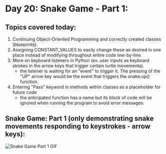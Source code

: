 # Day 20: Snake Game - Part 1:

## Topics covered today:
1. Continuing Object-Oriented Programming and correctly created classes (blueprints).
2. Assigning CONSTANT_VALUES to easily change these as desired in one place instead of modifying throughout entire code line-by-line.
3. More on keyboard listeners in Python (ex. user inputs as keyboard strokes in the arrow keys that trigger certain turtle movements).
   - the listener is waiting for an "event" to trigger it. The pressing of the "UP" arrow key would be the event that triggers the snake.up() function.
5. Entering "Pass" keyword in methods within classes as a placeholder for future code
   - the anticipated function has a name but its block of code will be ignored when running the program to avoid error messages.

## Snake Game: Part 1 (only demonstrating snake movements responding to keystrokes - arrow keys):
![Snake Game Part 1 GIF](https://github.com/Christopherdillard99/Python-100-Days-of-Code/assets/121410201/f12ab237-7c86-460b-aca6-8ef39acc9732)

